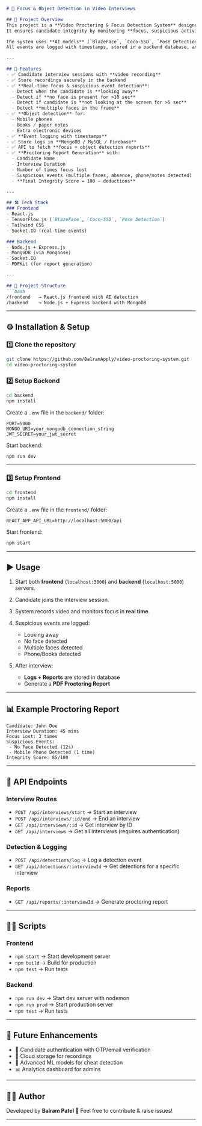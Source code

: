 ````markdown
# 🎥 Focus & Object Detection in Video Interviews

## 📌 Project Overview
This project is a **Video Proctoring & Focus Detection System** designed for online interviews.  
It ensures candidate integrity by monitoring **focus, suspicious activities, and object detection** in real time.

The system uses **AI models** (`BlazeFace`, `Coco-SSD`, `Pose Detection`) to track candidate behavior and detect prohibited items such as **phones, books, or notes**.  
All events are logged with timestamps, stored in a backend database, and summarized in a **Proctoring Report**.

---

## 🚀 Features
- ✅ Candidate interview sessions with **video recording**
- ✅ Store recordings securely in the backend
- ✅ **Real-time focus & suspicious event detection**:
  - Detect when the candidate is **looking away**
  - Detect if **no face is present for >10 sec**
  - Detect if candidate is **not looking at the screen for >5 sec**
  - Detect **multiple faces in the frame**
- ✅ **Object detection** for:
  - Mobile phones  
  - Books / paper notes  
  - Extra electronic devices
- ✅ **Event logging with timestamps**
- ✅ Store logs in **MongoDB / MySQL / Firebase**
- ✅ API to fetch **focus + object detection reports**
- ✅ **Proctoring Report Generation** with:
  - Candidate Name
  - Interview Duration
  - Number of times focus lost
  - Suspicious events (multiple faces, absence, phone/notes detected)
  - **Final Integrity Score = 100 – deductions**

---

## 🛠️ Tech Stack
### Frontend
- React.js  
- TensorFlow.js (`BlazeFace`, `Coco-SSD`, `Pose Detection`)  
- Tailwind CSS  
- Socket.IO (real-time events)  

### Backend
- Node.js + Express.js  
- MongoDB (via Mongoose)  
- Socket.IO  
- PDFKit (for report generation)  

---

## 📂 Project Structure
```bash
/frontend   → React.js frontend with AI detection
/backend    → Node.js + Express backend with MongoDB
````

---

## ⚙️ Installation & Setup

### 1️⃣ Clone the repository

```bash
git clone https://github.com/BalramApply/video-proctoring-system.git
cd video-proctoring-system
```

### 2️⃣ Setup Backend

```bash
cd backend
npm install
```

Create a `.env` file in the `backend/` folder:

```env
PORT=5000
MONGO_URI=your_mongodb_connection_string
JWT_SECRET=your_jwt_secret
```

Start backend:

```bash
npm run dev
```

---

### 3️⃣ Setup Frontend

```bash
cd frontend
npm install
```

Create a `.env` file in the `frontend/` folder:

```env
REACT_APP_API_URL=http://localhost:5000/api
```

Start frontend:

```bash
npm start
```

---

## ▶️ Usage

1. Start both **frontend** (`localhost:3000`) and **backend** (`localhost:5000`) servers.
2. Candidate joins the interview session.
3. System records video and monitors focus in **real time**.
4. Suspicious events are logged:

   * Looking away
   * No face detected
   * Multiple faces detected
   * Phone/Books detected
5. After interview:

   * **Logs + Reports** are stored in database
   * Generate a **PDF Proctoring Report**

---

## 📊 Example Proctoring Report

```
Candidate: John Doe
Interview Duration: 45 mins
Focus Lost: 3 times
Suspicious Events:
 - No Face Detected (12s)
 - Mobile Phone Detected (1 time)
Integrity Score: 85/100
```

---

## 📡 API Endpoints

### Interview Routes

* `POST /api/interviews/start` → Start an interview
* `POST /api/interviews/:id/end` → End an interview
* `GET /api/interviews/:id` → Get interview by ID
* `GET /api/interviews` → Get all interviews (requires authentication)

### Detection & Logging

* `POST /api/detections/log` → Log a detection event
* `GET /api/detections/:interviewId` → Get detections for a specific interview

### Reports

* `GET /api/reports/:interviewId` → Generate proctoring report

---

## 🧑‍💻 Scripts

### Frontend

* `npm start` → Start development server
* `npm build` → Build for production
* `npm test` → Run tests

### Backend

* `npm run dev` → Start dev server with nodemon
* `npm run prod` → Start production server
* `npm test` → Run tests

---

## 🔮 Future Enhancements

* 🔐 Candidate authentication with OTP/email verification
* 📡 Cloud storage for recordings
* 🤖 Advanced ML models for cheat detection
* 📊 Analytics dashboard for admins

---

## 👨‍💻 Author

Developed by **Balram Patel** 🚀
Feel free to contribute & raise issues!

---

```
